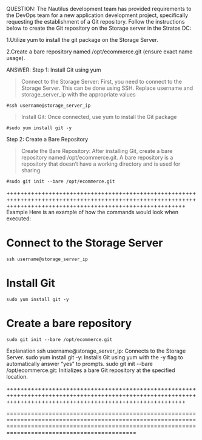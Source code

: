 QUESTION:
The Nautilus development team has provided requirements to the DevOps team for a new application development project, specifically requesting the establishment of a Git repository. 
Follow the instructions below to create the Git repository on the Storage server in the Stratos DC:

1.Utilize yum to install the git package on the Storage Server.

2.Create a bare repository named /opt/ecommerce.git (ensure exact name usage).

ANSWER:
Step 1: Install Git using yum

> Connect to the Storage Server: First, you need to connect to the Storage Server. This can be done using SSH. Replace username and storage_server_ip with the appropriate values

    #ssh username@storage_server_ip

> Install Git: Once connected, use yum to install the Git package

    #sudo yum install git -y

Step 2: Create a Bare Repository

> Create the Bare Repository: After installing Git, create a bare repository named /opt/ecommerce.git. A bare repository is a repository that doesn’t have a working directory and is used for sharing.

    #sudo git init --bare /opt/ecommerce.git

+++++++++++++++++++++++++++++++++++++++++++++++++++++++++++++++++++++++++++++++++++++++++++++++++++++++++++++++++++++++++++++++++++++++++++++++++++++++++++++++
Example
Here is an example of how the commands would look when executed:

# Connect to the Storage Server

    ssh username@storage_server_ip

# Install Git

    sudo yum install git -y

# Create a bare repository

    sudo git init --bare /opt/ecommerce.git

Explanation
ssh username@storage_server_ip: Connects to the Storage Server.
sudo yum install git -y: Installs Git using yum with the -y flag to automatically answer “yes” to prompts.
sudo git init --bare /opt/ecommerce.git: Initializes a bare Git repository at the specified location.

+++++++++++++++++++++++++++++++++++++++++++++++++++++++++++++++++++++++++++++++++++++++++++++++++++++++++++++++++++++++++++++++++++++++++++++++++++++++++++++++





=======================================================================================================================================================================================================
